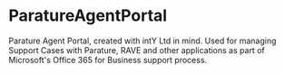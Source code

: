 # ParatureAgentPortal
Parature Agent Portal, created with intY Ltd in mind.
Used for managing Support Cases with Parature, RAVE and other applications as part of Microsoft's Office 365 for Business support process.
